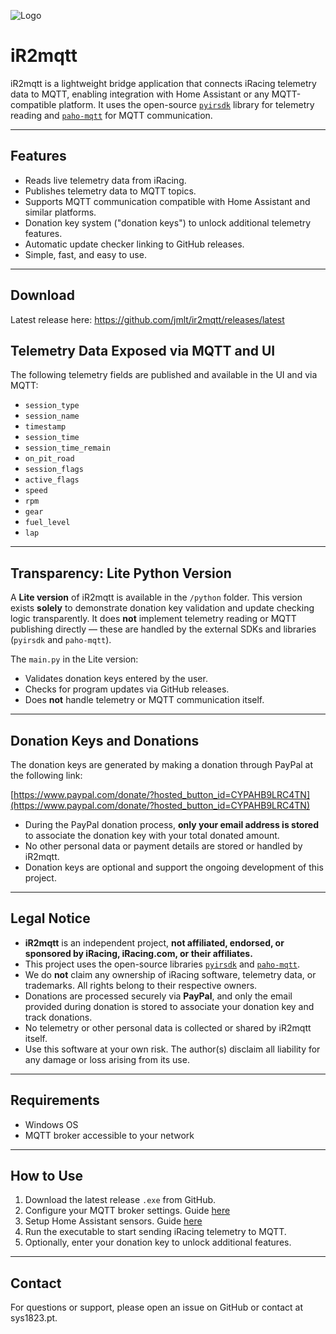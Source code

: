 ![Logo](https://sys1823.pt/ir2mqtt/files/logo.png)

# iR2mqtt

iR2mqtt is a lightweight bridge application that connects iRacing telemetry data to MQTT, enabling integration with Home Assistant or any MQTT-compatible platform. It uses the open-source [`pyirsdk`](https://github.com/kutu/pyirsdk) library for telemetry reading and [`paho-mqtt`](https://github.com/eclipse/paho.mqtt.python) for MQTT communication.

---

## Features

- Reads live telemetry data from iRacing.
- Publishes telemetry data to MQTT topics.
- Supports MQTT communication compatible with Home Assistant and similar platforms.
- Donation key system ("donation keys") to unlock additional telemetry features.
- Automatic update checker linking to GitHub releases.
- Simple, fast, and easy to use.

---

## Download 
Latest release here: https://github.com/jmlt/ir2mqtt/releases/latest

## Telemetry Data Exposed via MQTT and UI

The following telemetry fields are published and available in the UI and via MQTT:

- `session_type`
- `session_name`
- `timestamp`
- `session_time`
- `session_time_remain`
- `on_pit_road`
- `session_flags`
- `active_flags`
- `speed`
- `rpm`
- `gear`
- `fuel_level`
- `lap`

---

## Transparency: Lite Python Version

A **Lite version** of iR2mqtt is available in the `/python` folder. This version exists **solely** to demonstrate donation key validation and update checking logic transparently. It does **not** implement telemetry reading or MQTT publishing directly — these are handled by the external SDKs and libraries (`pyirsdk` and `paho-mqtt`).

The `main.py` in the Lite version:

- Validates donation keys entered by the user.
- Checks for program updates via GitHub releases.
- Does **not** handle telemetry or MQTT communication itself.

---

## Donation Keys and Donations

The donation keys are generated by making a donation through PayPal at the following link:

[https://www.paypal.com/donate/?hosted_button_id=CYPAHB9LRC4TN](https://www.paypal.com/donate/?hosted_button_id=CYPAHB9LRC4TN)

- During the PayPal donation process, **only your email address is stored** to associate the donation key with your total donated amount.
- No other personal data or payment details are stored or handled by iR2mqtt.
- Donation keys are optional and support the ongoing development of this project.

---

## Legal Notice

- **iR2mqtt** is an independent project, **not affiliated, endorsed, or sponsored by iRacing, iRacing.com, or their affiliates.**
- This project uses the open-source libraries [`pyirsdk`](https://github.com/kutu/pyirsdk) and [`paho-mqtt`](https://github.com/eclipse/paho.mqtt.python).
- We do **not** claim any ownership of iRacing software, telemetry data, or trademarks. All rights belong to their respective owners.
- Donations are processed securely via **PayPal**, and only the email provided during donation is stored to associate your donation key and track donations.
- No telemetry or other personal data is collected or shared by iR2mqtt itself.
- Use this software at your own risk. The author(s) disclaim all liability for any damage or loss arising from its use.

---

## Requirements

- Windows OS 
- MQTT broker accessible to your network

---

## How to Use

1. Download the latest release `.exe` from GitHub.
2. Configure your MQTT broker settings. Guide [here](https://github.com/jmlt/ir2mqtt/blob/main/Guides/CONFIGURATION.md)
3. Setup Home Assistant sensors. Guide [here](https://github.com/jmlt/ir2mqtt/blob/main/Guides/HOME-ASSISTANT.md)
4. Run the executable to start sending iRacing telemetry to MQTT.
5. Optionally, enter your donation key to unlock additional features.

---

## Contact

For questions or support, please open an issue on GitHub or contact at sys1823.pt.
